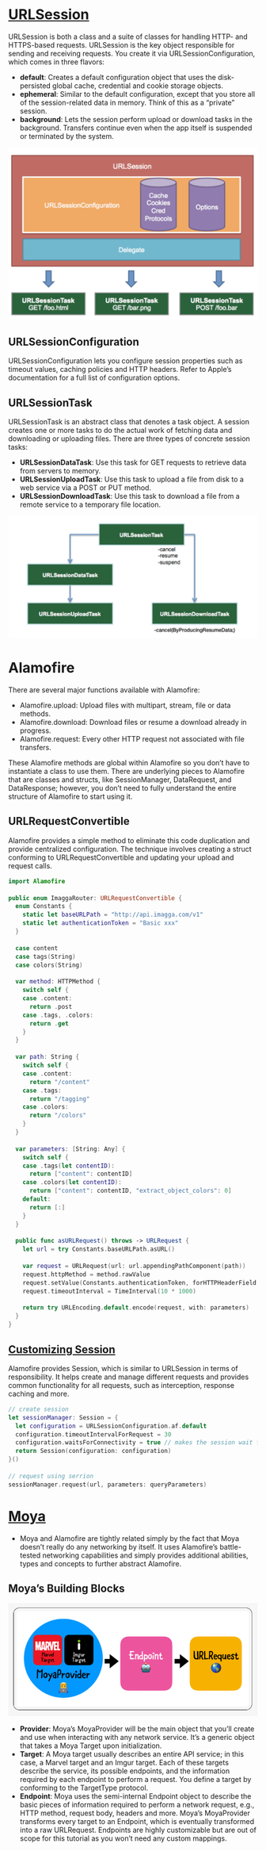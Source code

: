 # [URLSession](https://www.raywenderlich.com/3244963-urlsession-tutorial-getting-started)
URLSession is both a class and a suite of classes for handling HTTP- and HTTPS-based requests.
URLSession is the key object responsible for sending and receiving requests. You create it via URLSessionConfiguration, which comes in three flavors:

- **default**: Creates a default configuration object that uses the disk-persisted global cache, credential and cookie storage objects.
- **ephemeral**: Similar to the default configuration, except that you store all of the session-related data in memory. Think of this as a “private” session.
- **background**: Lets the session perform upload or download tasks in the background. Transfers continue even when the app itself is suspended or terminated by the system.

<img src="../staticresources/urlsessionarc.png" alt="urlsessionarc" />


## URLSessionConfiguration
URLSessionConfiguration lets you configure session properties such as timeout values, caching policies and HTTP headers. Refer to Apple’s documentation for a full list of configuration options.

## URLSessionTask
URLSessionTask is an abstract class that denotes a task object. A session creates one or more tasks to do the actual work of fetching data and downloading or uploading files.
There are three types of concrete session tasks:

- **URLSessionDataTask**: Use this task for GET requests to retrieve data from servers to memory.
- **URLSessionUploadTask**: Use this task to upload a file from disk to a web service via a POST or PUT method.
- **URLSessionDownloadTask**: Use this task to download a file from a remote service to a temporary file location.

<img src="../staticresources/urlsessiontask.png" alt="urlsessiontask" />


# Alamofire
There are several major functions available with Alamofire:

- Alamofire.upload: Upload files with multipart, stream, file or data methods.
- Alamofire.download: Download files or resume a download already in progress.
- Alamofire.request: Every other HTTP request not associated with file transfers.

These Alamofire methods are global within Alamofire so you don’t have to instantiate a class to use them. There are underlying pieces to Alamofire that are classes and structs, like SessionManager, DataRequest, and DataResponse; however, you don’t need to fully understand the entire structure of Alamofire to start using it.

## URLRequestConvertible
Alamofire provides a simple method to eliminate this code duplication and provide centralized configuration. The technique involves creating a struct conforming to URLRequestConvertible and updating your upload and request calls.

```swift
import Alamofire

public enum ImaggaRouter: URLRequestConvertible {
  enum Constants {
    static let baseURLPath = "http://api.imagga.com/v1"
    static let authenticationToken = "Basic xxx" 
  }
  
  case content
  case tags(String)
  case colors(String)
  
  var method: HTTPMethod {
    switch self {
    case .content:
      return .post
    case .tags, .colors:
      return .get
    }
  }
  
  var path: String {
    switch self {
    case .content:
      return "/content"
    case .tags:
      return "/tagging"
    case .colors:
      return "/colors"
    }
  }
  
  var parameters: [String: Any] {
    switch self {
    case .tags(let contentID):
      return ["content": contentID]
    case .colors(let contentID):
      return ["content": contentID, "extract_object_colors": 0]
    default:
      return [:]
    }
  }
  
  public func asURLRequest() throws -> URLRequest {
    let url = try Constants.baseURLPath.asURL()
    
    var request = URLRequest(url: url.appendingPathComponent(path))
    request.httpMethod = method.rawValue
    request.setValue(Constants.authenticationToken, forHTTPHeaderField: "Authorization")
    request.timeoutInterval = TimeInterval(10 * 1000)
    
    return try URLEncoding.default.encode(request, with: parameters)
  }
}

```

## [Customizing Session](https://www.raywenderlich.com/11668143-alamofire-tutorial-for-ios-advanced-usage)

Alamofire provides Session, which is similar to URLSession in terms of responsibility. It helps create and manage different requests and provides common functionality for all requests, such as interception, response caching and more.

```swift
// create session
let sessionManager: Session = {
  let configuration = URLSessionConfiguration.af.default
  configuration.timeoutIntervalForRequest = 30
  configuration.waitsForConnectivity = true // makes the session wait for network connectivity before making the request
  return Session(configuration: configuration)
}()

// request using serrion
sessionManager.request(url, parameters: queryParameters)

```


# [Moya](https://www.kodeco.com/5121-moya-tutorial-for-ios-getting-started)

- Moya and Alamofire are tightly related simply by the fact that Moya doesn’t really do any networking by itself. It uses Alamofire’s battle-tested networking capabilities and simply provides additional abilities, types and concepts to further abstract Alamofire.

## Moya’s Building Blocks

<img src="../staticresources/MoyaBuildingBlock.png" alt="MoyaBuildingBlock" />

- **Provider**: Moya’s MoyaProvider will be the main object that you’ll create and use when interacting with any network service. It’s a generic object that takes a Moya Target upon initialization.
- **Target**: A Moya target usually describes an entire API service; in this case, a Marvel target and an Imgur target. Each of these targets describe the service, its possible endpoints, and the information required by each endpoint to perform a request. You define a target by conforming to the TargetType protocol.
- **Endpoint**: Moya uses the semi-internal Endpoint object to describe the basic pieces of information required to perform a network request, e.g., HTTP method, request body, headers and more. Moya’s MoyaProvider transforms every target to an Endpoint, which is eventually transformed into a raw URLRequest. Endpoints are highly customizable but are out of scope for this tutorial as you won’t need any custom mappings.























